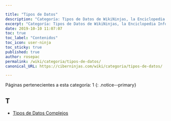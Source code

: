 ```yaml
---

title: "Tipos de Datos"
description: "Categoría: Tipos de Datos de WikiNinjas, la Enciclopedia Informática Tecnológica Ciberninjas"
excerpt: "Categoría: Tipos de Datos de WikiNinjas, la Enciclopedia Informática Tecnológica Ciberninjas"
date: 2019-10-10 11:07:07
toc: true
toc_label: "Contenidos"
toc_icon: user-ninja
toc_sticky: true
published: true
author: rosepac
permalink: /wiki/categoria/tipos-de-datos/
canonical_URL: https://ciberninjas.com/wiki/categoria/tipos-de-datos/

---
```


Páginas pertenecientes a esta categoría: 1
{: .notice--primary}

## T

- [Tipos de Datos Complejos](/wiki/tipos-de-datos-complejos "Tipos de Datos Complejos. Visto en WikiNinjas, la Enciclopedia Informática Tecnológica Ciberninjas del Siglo 21")
<!-- https://en.wikipedia.org/wiki/Category:Data_types -->
<script async src="https://pagead2.googlesyndication.com/pagead/js/adsbygoogle.js"></script>
<ins class="adsbygoogle"
     style="display:block; text-align:center;"
     data-ad-layout="in-article"
     data-ad-format="fluid"
     data-ad-client="ca-pub-9630764103400456"
     data-ad-slot="3229974124"></ins>
<script>
     (adsbygoogle = window.adsbygoogle || []).push({});
</script>